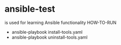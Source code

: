 # ansible-test

is used for learning Ansible functionality
HOW-TO-RUN
- ansible-playbook install-tools.yaml
- ansible-playbook uninstall-tools.yaml